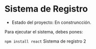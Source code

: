 <h1>Sistema de Registro</h1>

- Estado del proyecto: En construncción. 

Para ejecutar el sistema,  debes pones:

```npm install react```
Sistema de registro 2
